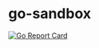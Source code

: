 # go-sandbox

[![Go Report Card](https://goreportcard.com/badge/github.com/zaephor/go-sandbox)](https://goreportcard.com/report/github.com/zaephor/go-sandbox)